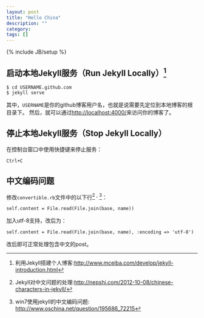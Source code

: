```yaml
---
layout: post
title: "Hello China"
description: ""
category: 
tags: []
---
```

{% include JB/setup %}


## 启动本地Jekyll服务（Run Jekyll Locally）[^chengxuyuan]

    $ cd USERNAME.github.com
    $ jekyll serve
其中，`USERNAME`是你的github博客用户名，也就是说需要先定位到本地博客的根目录下。
然后，就可以通过<http://localhost:4000/>来访问你的博客了。

## 停止本地Jekyll服务（Stop Jekyll Locally）
在控制台窗口中使用快捷键来停止服务：

    Ctrl+C
    
## 中文编码问题
修改`convertible.rb`文件中的以下行[^Neptune] <sup>,</sup> [^oschina]：

    self.content = File.read(File.join(base, name))
    
加入utf-8支持，改后为：

    self.content = File.read(File.join(base, name), :encoding => 'utf-8')
    
改后即可正常处理包含中文的post。

[^chengxuyuan]: 利用Jekyll搭建个人博客:<http://www.mceiba.com/develop/jekyll-introduction.html>
[^oschina]: win7使用jekyll的中文编码问题: <http://www.oschina.net/question/195686_72215>
[^Neptune]: Jekyll对中文问题的处理:<http://nepshi.com/2012-10-08/chinese-characters-in-jekyll/>
